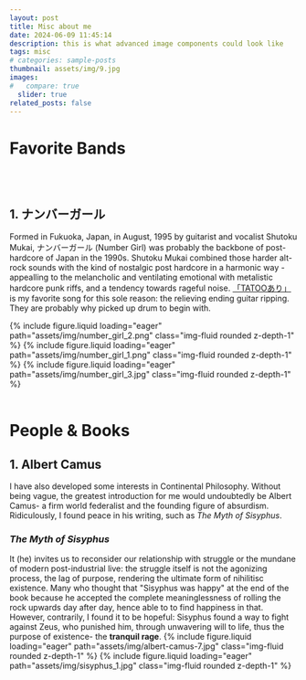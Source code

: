 ```yaml
---
layout: post
title: Misc about me
date: 2024-06-09 11:45:14
description: this is what advanced image components could look like
tags: misc
# categories: sample-posts
thumbnail: assets/img/9.jpg
images:
#   compare: true
  slider: true
related_posts: false
---
```



# Favorite Bands

<br>
<br>

## 1. ナンバーガール

<!-- This is a simple image slider. It uses the [Swiper](https://swiperjs.com/) library. Check the [examples page](https://swiperjs.com/demos) for more information of what you can achieve with it. -->
Formed in Fukuoka, Japan, in August, 1995 by guitarist and vocalist Shutoku Mukai, ナンバーガール (Number Girl) was probably the backbone of post-hardcore of Japan in the 1990s.
Shutoku Mukai combined those harder alt-rock sounds with the kind of nostalgic post hardcore in a harmonic way - appealling to the melancholic and ventilating emotional with metalistic hardcore punk riffs, and a tendency towards rageful noise. [「TATOOあり」](https://www.youtube.com/watch?v=TZahqB-wMhk) is my favorite song for this sole reason: the relieving ending guitar ripping. They are probably why picked up drum to begin with.


<swiper-container keyboard="true" navigation="true" pagination="true" pagination-clickable="true" pagination-dynamic-bullets="true" rewind="true">
  <swiper-slide>{% include figure.liquid loading="eager" path="assets/img/number_girl_2.png" class="img-fluid rounded z-depth-1" %}</swiper-slide>
  <swiper-slide>{% include figure.liquid loading="eager" path="assets/img/number_girl_1.png" class="img-fluid rounded z-depth-1" %}</swiper-slide>
  <swiper-slide>{% include figure.liquid loading="eager" path="assets/img/number_girl_3.jpg" class="img-fluid rounded z-depth-1" %}</swiper-slide>
</swiper-container>


<br>
<br>

# People & Books

## 1. Albert Camus

I have also developed some interests in Continental Philosophy. Without being vague, the greatest introduction for me would undoubtedly be Albert Camus- a firm world federalist and the founding figure of absurdism. Ridiculously, I found peace in his writing, such as <i>The Myth of Sisyphus</i>. 

### <i>The Myth of Sisyphus</i>

It (he) invites us to reconsider our relationship with struggle or the mundane of modern post-industrial live: the struggle itself is not the agonizing process, the lag of purpose, rendering the ultimate form of nihilitisc existence. Many who thought that "Sisyphus was happy" at the end of the book because he accepted the complete meaninglessness of rolling the rock upwards day after day, hence able to to find happiness in that. However, contrarily, I found it to be hopeful: Sisyphus found a way to fight against Zeus, who punished him, through unwavering will to life, thus the purpose of existence- the <b>tranquil rage</b>.
<swiper-container keyboard="true" navigation="true" pagination="true" pagination-clickable="true" pagination-dynamic-bullets="true" rewind="true">
  <swiper-slide width="200" 
     height="250">{% include figure.liquid loading="eager" path="assets/img/albert-camus-7.jpg" class="img-fluid rounded z-depth-1" %}</swiper-slide>
  <swiper-slide width="200" 
     height="250">{% include figure.liquid loading="eager" path="assets/img/sisyphus_1.jpg" class="img-fluid rounded z-depth-1" %}</swiper-slide>
</swiper-container>


<br>
<br>
<br>
<br>
